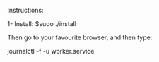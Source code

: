

Instructions: 

1- Install: 
$sudo ./install


Then go to your favourite browser, and then type: 

journalctl -f -u worker.service
